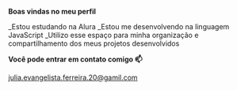 **Boas vindas no meu perfil**

_Estou estudando na Alura
_Estou me desenvolvendo na linguagem JavaScript
_Utilizo esse espaço para minha organização e compartilhamento dos meus projetos desenvolvidos 


**Você pode entrar em contato comigo 📫**

julia.evangelista.ferreira.20@gamil.com
